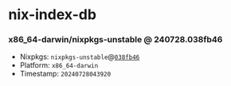 # nix-index-db
### x86_64-darwin/nixpkgs-unstable @ 240728.038fb46
- Nixpkgs: `nixpkgs-unstable`@[`038fb46`](https://github.com/NixOS/nixpkgs/commit/038fb464fcfa79b4f08131b07f2d8c9a6bcc4160)
- Platform: `x86_64-darwin`
- Timestamp: `20240728043920`
